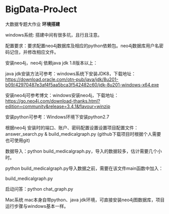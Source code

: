 # BigData-ProJect
  大数据专题大作业
**环境搭建**

windows系统:
搭建中间有很多坑，且行且注意。

配置要求：要求配置neo4j数据库及相应的python依赖包。neo4j数据库用户名密码记住，并修改相应文件。

安装neo4j，neo4j 依赖java jdk 1.8版本以上：

java jdk安装方法可参考：windows系统下安装JDK8，下载地址：https://download.oracle.com/otn-pub/java/jdk/8u201-b09/42970487e3af4f5aa5bca3f542482c60/jdk-8u201-windows-x64.exe

安装neo4j可参考博文：windows安装neo4j，下载地址：https://go.neo4j.com/download-thanks.html?edition=community&release=3.4.1&flavour=winzip

安装python可参考：Windows环境下安装python2.7

根据neo4j 安装时的端口、账户、密码配置设置设置项目配置文件：answer_search.py &  build_medicalgraph.py (github下载项目时根据个人需要也可使用git)

数据导入：python build_medicalgraph.py，导入的数据较多，估计需要几个小时。

python build_medicalgraph.py导入数据之前，需要在该文件main函数中加入：

 build_medicalgraph.py

启动问答：python chat_graph.py


Mac系统
mac本身自带python、java jdk环境，可直接安装neo4j图数据库，项目运行步骤与windows基本一样。
